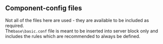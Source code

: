 Component-config files
----------------------

Not all of the files here are used - they are available to be included as required. \
The`base\basic.conf` file is meant to be inserted into server block only and
includes the rules which are recommended to always be defined.
